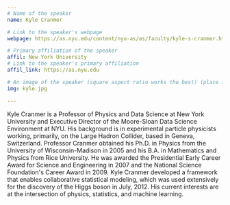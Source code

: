 ```yaml
---
# Name of the speaker
name: Kyle Cranmer

# Link to the speaker's webpage
webpage: https://as.nyu.edu/content/nyu-as/as/faculty/kyle-s-cranmer.html

# Primary affiliation of the speaker
affil: New York University
# Link to the speaker's primary affiliation
affil_link: https://as.nyu.edu

# An image of the speaker (square aspect ratio works the best) (place in the `assets/img/speakers` directory)
img: kyle.jpg

---
```


<!-- Whatever you write below will show up as the speaker's bio -->

Kyle Cranmer is a Professor of Physics and Data Science at New York University and Executive Director of the Moore-Sloan Data Science Environment at NYU. His background is in experimental particle physicists working, primarily, on the Large Hadron Collider, based in Geneva, Switzerland. Professor Cranmer obtained his Ph.D. in Physics from the University of Wisconsin-Madison in 2005 and his B.A. in Mathematics and Physics from Rice University. He was awarded the Presidential Early Career Award for Science and Engineering in 2007 and the National Science Foundation's Career Award in 2009. Kyle Cranmer developed a framework that enables collaborative statistical modeling, which was used extensively for the discovery of the Higgs boson in July, 2012. His current interests are at the intersection of physics, statistics, and machine learning.
